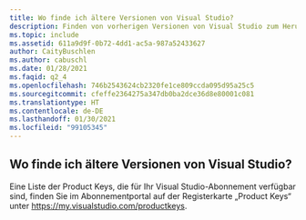 ```yaml
---
title: Wo finde ich ältere Versionen von Visual Studio?
description: Finden von vorherigen Versionen von Visual Studio zum Herunterladen
ms.topic: include
ms.assetid: 611a9d9f-0b72-4dd1-ac5a-987a52433627
author: CaityBuschlen
ms.author: cabuschl
ms.date: 01/28/2021
ms.faqid: q2_4
ms.openlocfilehash: 746b2543624cb2320fe1ce809ccda095d95a25c5
ms.sourcegitcommit: cfeffe2364275a347db0ba2dce36d8e80001c081
ms.translationtype: HT
ms.contentlocale: de-DE
ms.lasthandoff: 01/30/2021
ms.locfileid: "99105345"
---
```

## <a name="where-can-i-find-older-versions-of-visual-studio"></a>Wo finde ich ältere Versionen von Visual Studio? 

Eine Liste der Product Keys, die für Ihr Visual Studio-Abonnement verfügbar sind, finden Sie im Abonnementportal auf der Registerkarte „Product Keys“ unter <https://my.visualstudio.com/productkeys>.